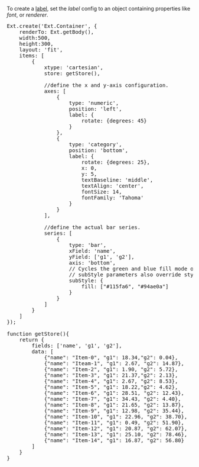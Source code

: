 To create a <a href="http://docs.sencha.com/extjs/5.0.0/apidocs/#!/api/Ext.chart.axis.sprite.Axis-cfg-label" target="api">label</a>, set the _label_ config
to an object containing properties like *font*, or *renderer*. 

<pre class="runnable run">
Ext.create('Ext.Container', {
    renderTo: Ext.getBody(),
    width:500,
    height:300,
    layout: 'fit',
    items: [
        {
            xtype: 'cartesian',
            store: getStore(),

            //define the x and y-axis configuration.
            axes: [
                {
                    type: 'numeric',
                    position: 'left',
                    label: {
                        rotate: {degrees: 45}
                    }  
                },
                {
                    type: 'category',
                    position: 'bottom',
                    label: {
                        rotate: {degrees: 25},
                        x: 0, 
                        y: 5, 
                        textBaseline: 'middle', 
                        textAlign: 'center', 
                        fontSize: 14, 
                        fontFamily: 'Tahoma'
                    }
                }
            ],

            //define the actual bar series.
            series: [
                {
                    type: 'bar',
                    xField: 'name',
                    yField: ['g1', 'g2'],
                    axis: 'bottom',
                    // Cycles the green and blue fill mode over 2008 and 2009
                    // subStyle parameters also override style parameters
                    subStyle: {
                        fill: ["#115fa6", "#94ae0a"]
                    }
                }
            ]
        }
    ]
});

function getStore(){
    return {    
        fields: ['name', 'g1', 'g2'],
        data: [
            {"name": "Item-0", "g1": 18.34,"g2": 0.04},
            {"name": "Iteam-1", "g1": 2.67, "g2": 14.87},
            {"name": "Item-2", "g1": 1.90, "g2": 5.72},
            {"name": "Item-3", "g1": 21.37,"g2": 2.13},
            {"name": "Item-4", "g1": 2.67, "g2": 8.53},
            {"name": "Item-5", "g1": 18.22,"g2": 4.62},
            {"name": "Item-6", "g1": 28.51, "g2": 12.43},
            {"name": "Item-7", "g1": 34.43, "g2": 4.40},
            {"name": "Item-8", "g1": 21.65, "g2": 13.87},
            {"name": "Item-9", "g1": 12.98, "g2": 35.44},
            {"name": "Item-10", "g1": 22.96, "g2": 38.70},
            {"name": "Item-11", "g1": 0.49, "g2": 51.90},
            {"name": "Item-12", "g1": 20.87, "g2": 62.07},
            {"name": "Item-13", "g1": 25.10, "g2": 78.46},
            {"name": "Item-14", "g1": 16.87, "g2": 56.80}
        ]
    }
}
</pre>